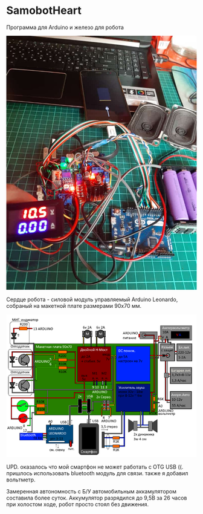 # SamobotHeart
Программа для Arduino и железо для робота

![Иллюстрация к проекту](https://github.com/vindozo/SamobotHeart/blob/master/samobot.jpg)


Сердце робота - силовой модуль управляемый Arduino Leonardo, собраный на макетной плате размерами 90x70 мм.

![схема](https://github.com/vindozo/SamobotHeart/blob/master/schema2_1.png)


UPD. оказалось что мой смартфон не может работать с OTG USB ((. пришлось использовать bluetooth модуль для связи.
также я добавил вольтметр. 

Замеренная автономность с Б/У автомобильным аккамулятором составила более суток.
Аккумулятор разрядился до 9,5В за 26 часов при холостом ходе, робот просто стоял без движения.
